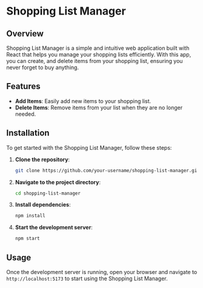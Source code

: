 # Shopping List Manager

## Overview

Shopping List Manager is a simple and intuitive web application built with React that helps you manage your shopping lists efficiently. With this app, you can create, and delete items from your shopping list, ensuring you never forget to buy anything.

## Features

- **Add Items**: Easily add new items to your shopping list.
- **Delete Items**: Remove items from your list when they are no longer needed.


## Installation

To get started with the Shopping List Manager, follow these steps:

1. **Clone the repository**:
    ```bash
    git clone https://github.com/your-username/shopping-list-manager.git
    ```
2. **Navigate to the project directory**:
    ```bash
    cd shopping-list-manager
    ```
3. **Install dependencies**:
    ```bash
    npm install
    ```
4. **Start the development server**:
    ```bash
    npm start
    ```

## Usage

Once the development server is running, open your browser and navigate to `http://localhost:5173` to start using the Shopping List Manager.


